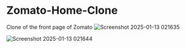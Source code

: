 # Zomato-Home-Clone
Clone of the front page of Zomato
![Screenshot 2025-01-13 021635](https://github.com/user-attachments/assets/1edc7bc7-26d1-49e5-98d6-9aac3e202401)

![Screenshot 2025-01-13 021644](https://github.com/user-attachments/assets/81546905-78ae-4a24-800a-90d9fb14f578)
